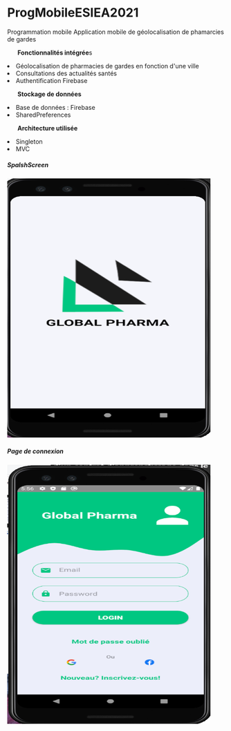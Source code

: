 # ProgMobileESIEA2021
Programmation mobile
Application mobile de géolocalisation de phamarcies de gardes

<ul> <strong>Fonctionnalités intégrée</strong>s</ul>
<li>Géolocalisation de pharmacies de gardes en fonction d'une ville</li>
<li>Consultations des actualités santés </li>
<li>Authentification Firebase</li>

<ul><strong>Stockage de données</strong></ul>
<li>Base de données : Firebase</li>
<li>SharedPreferences</li>

<ul><strong>Architecture utilisée</strong></ul>
<li>Singleton</li>
<li>MVC</li>

<h5><strong>SpalshScreen</strong></h5>
<a href="Images/6.PNG"><img src="Images/6.PNG" height="600" width="470" /> </a>
<h5>Page de connexion</h5>
<a href="Images/7.PNG"><img src="Images/7.PNG" height="600" width="470" /> </a>


